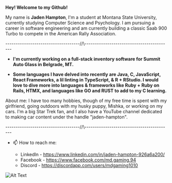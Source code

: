 __Hey! Welcome to my Github!__

My name is __Jaden Hampton__, I'm a student at Montana State University, currently studying Computer Science and Psychology. I am pursuing a career in software engineering and am currently building a classic Saab 900 Turbo to compete in the American Rally Association.

------------------------------------//\\------------------------------------------

* __I'm currently working on a full-stack inventory software for Summit Auto Glass in Belgrade, MT.__

* __Some languages I have delved into recently are Java, C, JavaScript, React Frameworks, a lil linting in TypeScript, & R + RStudio. I would love to dive more into languages & frameworks like Ruby + Ruby on Rails, HTMX, and languages like GO and RUST to add to my C learning.__

About me: I have too many hobbies, though of my free time is spent with my girlfriend, going outdoors with my husky puppy, Mishka, or working on my cars. I'm a big Star Trek fan, and I also have a YouTube channel dedicated to making car content under the handle "jaden-hampton".

 
------------------------------------//\\------------------------------------------

 - 📫 How to reach me:
     * LinkedIn - https://www.linkedin.com/in/jaden-hampton-926a6a200/
     * Facebook - https://www.facebook.com/md.gaming.94
     * Discord - https://discordapp.com/users/mdgaming1010
  

    <div style="text-align: center;"> 
  ![Alt Text](https://i.pinimg.com/originals/2f/09/72/2f09725e96897112eb248feae582ecaa.gif)
    </div>


